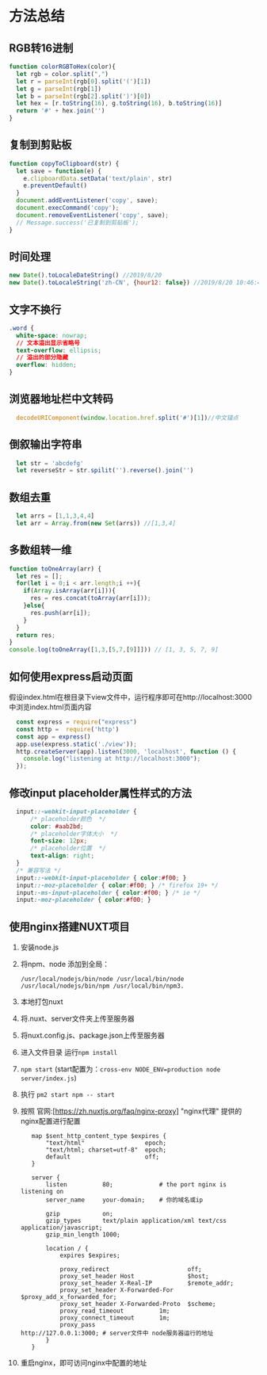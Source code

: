 
# 方法总结
## RGB转16进制
```javascript
function colorRGBToHex(color){
  let rgb = color.split(",")
  let r = parseInt(rgb[0].split('(')[1])
  let g = parseInt(rgb[1])
  let b = parseInt(rgb[2].split(')')[0])
  let hex = [r.toString(16), g.toString(16), b.toString(16)]
  return '#' + hex.join('')
}
```

## 复制到剪贴板
```javaScript
function copyToClipboard(str) {
  let save = function(e) {
    e.clipboardData.setData('text/plain', str)
    e.preventDefault()
  }
  document.addEventListener('copy', save);
  document.execCommand('copy');
  document.removeEventListener('copy', save);
  // Message.success('已复制到剪贴板');
}
```

## 时间处理
```javaScript
new Date().toLocaleDateString() //2019/8/20
new Date().toLocaleString('zh-CN', {hour12: false}) //2019/8/20 10:46:45
```

## 文字不换行
```css
.word {
  white-space: nowrap;
  // 文本溢出显示省略号
  text-overflow: ellipsis;
  // 溢出的部分隐藏
  overflow: hidden;
}
```

## 浏览器地址栏中文转码
```javascript
  decodeURIComponent(window.location.href.split('#')[1])//中文锚点
```

## 倒叙输出字符串
```javascript
  let str = 'abcdefg'
  let reverseStr = str.spilit('').reverse().join('')
```

## 数组去重
```javascript
  let arrs = [1,1,3,4,4]
  let arr = Array.from(new Set(arrs)) //[1,3,4]
```

## 多数组转一维
```javascript
function toOneArray(arr) {
  let res = []; 
  for(let i = 0;i < arr.length;i ++){
    if(Array.isArray(arr[i])){
      res = res.concat(toArray(arr[i]));
    }else{
      res.push(arr[i]);
    } 
  } 
  return res; 
}
console.log(toOneArray([1,3,[5,7,[9]]])) // [1, 3, 5, 7, 9]
```

## 如何使用express启动页面
假设index.html在根目录下view文件中，运行程序即可在http://localhost:3000中浏览index.html页面内容
```javascript
  const express = require("express")
  const http =  require('http')
  const app = express()
  app.use(express.static('./view'));
  http.createServer(app).listen(3000, 'localhost', function () {
    console.log("listening at http://localhost:3000");
  });
```

## 修改input placeholder属性样式的方法
```css
  input::-webkit-input-placeholder {
      /* placeholder颜色  */
      color: #aab2bd;
      /* placeholder字体大小  */
      font-size: 12px;
      /* placeholder位置  */
      text-align: right;
  }
  /* 兼容写法 */
  input::-webkit-input-placeholder { color:#f00; }
  input::-moz-placeholder { color:#f00; } /* firefox 19+ */
  input:-ms-input-placeholder { color:#f00; } /* ie */
  input:-moz-placeholder { color:#f00; }
```

## 使用nginx搭建NUXT项目
1. 安装node.js
2. 将npm、node 添加到全局：
   ```
   /usr/local/nodejs/bin/node /usr/local/bin/node
   /usr/local/nodejs/bin/npm /usr/local/bin/npm3.
   ```
3. 本地打包nuxt
4. 将.nuxt、server文件夹上传至服务器
5. 将nuxt.config.js、package.json上传至服务器
6. 进入文件目录 运行`npm install`
7. `npm start`    (start配置为：`cross-env NODE_ENV=production node server/index.js`)
8. 执行 `pm2 start npm -- start`
9. 按照
   官网:[https://zh.nuxtjs.org/faq/nginx-proxy]	"nginx代理"
   提供的nginx配置进行配置
   ```nginx
      map $sent_http_content_type $expires {
          "text/html"                 epoch;
          "text/html; charset=utf-8"  epoch;
          default                     off;
      }
   
      server {
          listen          80;             # the port nginx is listening on
          server_name     your-domain;    # 你的域名或ip
      
          gzip            on;
          gzip_types      text/plain application/xml text/css application/javascript;
          gzip_min_length 1000;
      
          location / {
              expires $expires;
      
              proxy_redirect                      off;
              proxy_set_header Host               $host;
              proxy_set_header X-Real-IP          $remote_addr;
              proxy_set_header X-Forwarded-For    $proxy_add_x_forwarded_for;
              proxy_set_header X-Forwarded-Proto  $scheme;
              proxy_read_timeout          1m;
              proxy_connect_timeout       1m;
              proxy_pass                          http://127.0.0.1:3000; # server文件中 node服务器运行的地址
          }
      }
   ```

10. 重启nginx，即可访问nginx中配置的地址